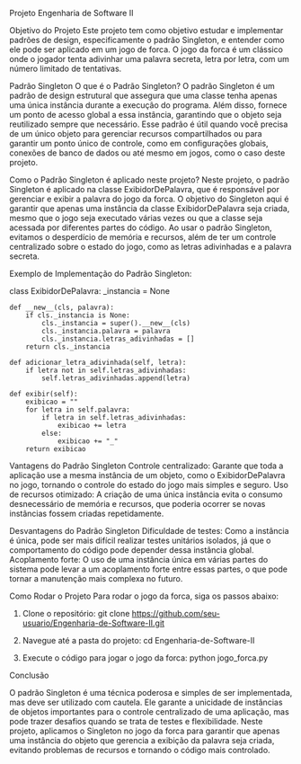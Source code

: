 
Projeto Engenharia de Software II

Objetivo do Projeto
Este projeto tem como objetivo estudar e implementar padrões de design, especificamente o padrão Singleton, e entender como ele pode ser aplicado em um jogo de forca. O jogo da forca é um clássico onde o jogador tenta adivinhar uma palavra secreta, letra por letra, com um número limitado de tentativas.

Padrão Singleton
O que é o Padrão Singleton?
O padrão Singleton é um padrão de design estrutural que assegura que uma classe tenha apenas uma única instância durante a execução do programa. Além disso, fornece um ponto de acesso global a essa instância, garantindo que o objeto seja reutilizado sempre que necessário.
Esse padrão é útil quando você precisa de um único objeto para gerenciar recursos compartilhados ou para garantir um ponto único de controle, como em configurações globais, conexões de banco de dados ou até mesmo em jogos, como o caso deste projeto.

Como o Padrão Singleton é aplicado neste projeto?
Neste projeto, o padrão Singleton é aplicado na classe ExibidorDePalavra, que é responsável por gerenciar e exibir a palavra do jogo da forca. O objetivo do Singleton aqui é garantir que apenas uma instância da classe ExibidorDePalavra seja criada, mesmo que o jogo seja executado várias vezes ou que a classe seja acessada por diferentes partes do código.
Ao usar o padrão Singleton, evitamos o desperdício de memória e recursos, além de ter um controle centralizado sobre o estado do jogo, como as letras adivinhadas e a palavra secreta.

Exemplo de Implementação do Padrão Singleton:

class ExibidorDePalavra:
    _instancia = None

    def __new__(cls, palavra):
        if cls._instancia is None:
            cls._instancia = super().__new__(cls)
            cls._instancia.palavra = palavra
            cls._instancia.letras_adivinhadas = []
        return cls._instancia

    def adicionar_letra_adivinhada(self, letra):
        if letra not in self.letras_adivinhadas:
            self.letras_adivinhadas.append(letra)

    def exibir(self):
        exibicao = ""
        for letra in self.palavra:
            if letra in self.letras_adivinhadas:
                exibicao += letra
            else:
                exibicao += "_"
        return exibicao

Vantagens do Padrão Singleton
Controle centralizado: Garante que toda a aplicação use a mesma instância de um objeto, como o ExibidorDePalavra no jogo, tornando o controle do estado do jogo mais simples e seguro.
Uso de recursos otimizado: A criação de uma única instância evita o consumo desnecessário de memória e recursos, que poderia ocorrer se novas instâncias fossem criadas repetidamente.

Desvantagens do Padrão Singleton
Dificuldade de testes: Como a instância é única, pode ser mais difícil realizar testes unitários isolados, já que o comportamento do código pode depender dessa instância global.
Acoplamento forte: O uso de uma instância única em várias partes do sistema pode levar a um acoplamento forte entre essas partes, o que pode tornar a manutenção mais complexa no futuro.

Como Rodar o Projeto
Para rodar o jogo da forca, siga os passos abaixo:

1. Clone o repositório:
   git clone https://github.com/seu-usuario/Engenharia-de-Software-II.git

2. Navegue até a pasta do projeto:
   cd Engenharia-de-Software-II

3. Execute o código para jogar o jogo da forca:
   python jogo_forca.py

Conclusão

O padrão Singleton é uma técnica poderosa e simples de ser implementada, mas deve ser utilizado com cautela. Ele garante a unicidade de instâncias de objetos importantes para o controle centralizado de uma aplicação, mas pode trazer desafios quando se trata de testes e flexibilidade.
Neste projeto, aplicamos o Singleton no jogo da forca para garantir que apenas uma instância do objeto que gerencia a exibição da palavra seja criada, evitando problemas de recursos e tornando o código mais controlado.

